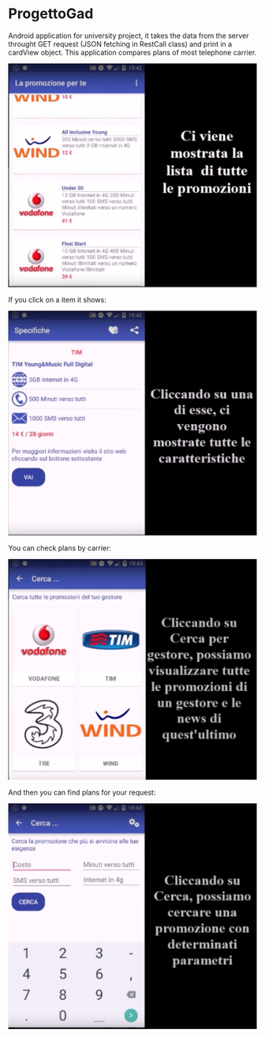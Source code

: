 # ProgettoGad
Android application for university project, it takes the data from the server throught GET request (JSON fetching in RestCall class) and print in a cardView object.
This application compares plans of most telephone carrier.

![alt txt](1.png)

If you click on a item it shows:

![alt txt](2.png)

You can check plans by carrier:

![alt txt](3.png)

And then you can find plans for your request:

![alt txt](4.png)
